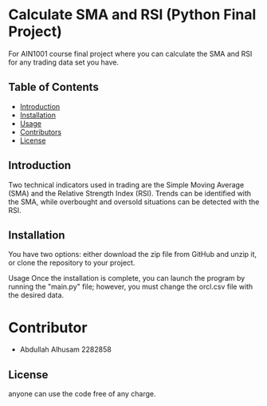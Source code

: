 # Calculate SMA and RSI (Python Final Project)

For AIN1001 course final project where you can calculate the SMA and RSI for any trading data set you have. 

## Table of Contents
- [Introduction](#introduction)
- [Installation](#installation)
- [Usage](#usage)
- [Contributors](#contributors)
- [License](#license)

## Introduction
Two technical indicators used in trading are the Simple Moving Average (SMA) and the Relative Strength Index (RSI). Trends can be identified with the SMA, while overbought and oversold situations can be detected with the RSI.

## Installation
You have two options: either download the zip file from GitHub and unzip it, or clone the repository to your project.


Usage
Once the installation is complete, you can launch the program by running the "main.py" file; however, you must change the orcl.csv file with the desired data.

# Contributor
- Abdullah Alhusam 2282858


## License
anyone can use the code free of any charge.


